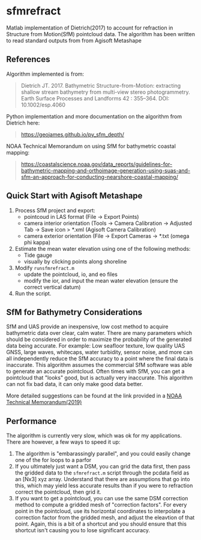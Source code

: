 # sfmrefract
Matlab implementation of Dietrich(2017) to account for refraction in Structure from Motion(SfM) pointcloud data. The algorithm has been written to read standard outputs from from Agisoft Metashape

## References
Algorithm implemented is from:
> Dietrich JT. 2017. Bathymetric Structure-from-Motion: extracting shallow stream bathymetry from multi-view stereo photogrammetry. Earth Surface Processes and Landforms 42 : 355–364. DOI: 10.1002/esp.4060

Python implementation and more documentation on the algorithm from Dietrich here:
> https://geojames.github.io/py_sfm_depth/

NOAA Technical Memorandum on using SfM for bathymetric coastal mapping:
> https://coastalscience.noaa.gov/data_reports/guidelines-for-bathymetric-mapping-and-orthoimage-generation-using-suas-and-sfm-an-approach-for-conducting-nearshore-coastal-mapping/

## Quick Start with Agisoft Metashape
1. Process SfM project and export:
   * pointcoud in LAS format (File -> Export Points)
   * camera interior orientation (Tools -> Camera Calibration -> Adjusted Tab -> Save icon > \*.xml (Agisoft Camera Calibration)
   * camera exterior orientation (File -> Export Cameras -> \*.txt (omega phi kappa)
2. Estimate the mean water elevation using one of the following methods:
   * Tide gauge
   * visually by clicking points along shoreline
3. Modify `runsfmrefract.m`
   * update the pointcloud, io, and eo files
   * modify the ior, and input the mean water elevation (ensure the correct vertical datum)
4. Run the script.

## SfM for Bathymetry Considerations
SfM and UAS provide an inexpensive, low cost method to acquire bathymetric data over clear, calm water.  There are many parameters which should be considered in order to maximize the probability of the generated data being accurate.  For example: Low seafloor texture, low quality UAS GNSS, large waves, whitecaps, water turbidity, sensor noise, and more can all independently reduce the SfM accuracy to a point where the final data is inaccurate. This algorithm assumes the commercial SfM software was able to generate an accurate pointcloud.  Often times with SfM, you can get a pointcloud that "looks" good, but is actually very inaccurate.  This algorithm can not fix bad data, it can only make good data better.

More detailed suggestions can be found at the link provided in a [NOAA Technical Memorandum(2019)](https://coastalscience.noaa.gov/data_reports/guidelines-for-bathymetric-mapping-and-orthoimage-generation-using-suas-and-sfm-an-approach-for-conducting-nearshore-coastal-mapping/)

## Performance
The algorithm is currently very slow, which was ok for my applications.  There are however, a few ways to speed it up:
1. The algorithm is "embarassingly parallel", and you could easily change one of the for loops to a parfor
2. If you ultimately just want a DSM, you can grid the data first, then pass the gridded data to the `sfmrefract.m` script through the pcdata field as an [Nx3] xyz array.  Understand that there are assumptions that go into this, which may yield less accurate results than if you were to refraction correct the pointcloud, then grid it.  
3. If you want to get a pointcloud, you can use the same DSM correction method to compute a gridded mesh of "correction factors". For every point in the pointcloud, use its horizontal coordinates to interpolate a correction factor from the gridded mesh, and adjust the eleavtion of that point.  Again, this is a bit of a shortcut and you should ensure that this shortcut isn't causing you to lose significant accuracy.
